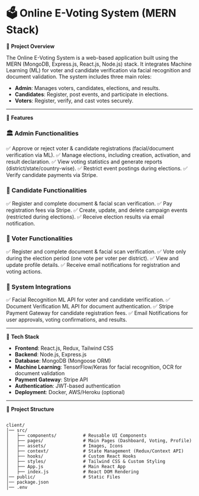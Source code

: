 # 🗳️ Online E-Voting System (MERN Stack)

📌 **Project Overview**

The Online E-Voting System is a web-based application built using the MERN (MongoDB, Express.js, React.js, Node.js) stack. It integrates Machine Learning (ML) for voter and candidate verification via facial recognition and document validation. The system includes three main roles:

- **Admin**: Manages voters, candidates, elections, and results.
- **Candidates**: Register, post events, and participate in elections.
- **Voters**: Register, verify, and cast votes securely.

---

📑 **Features**

### 🏛️ Admin Functionalities
✅ Approve or reject voter & candidate registrations (facial/document verification via ML).
✅ Manage elections, including creation, activation, and result declaration.
✅ View voting statistics and generate reports (district/state/country-wise).
✅ Restrict event postings during elections.
✅ Verify candidate payments via Stripe.

### 🏃 Candidate Functionalities
✅ Register and complete document & facial scan verification.
✅ Pay registration fees via Stripe.
✅ Create, update, and delete campaign events (restricted during elections).
✅ Receive election results via email notification.

### 👥 Voter Functionalities
✅ Register and complete document & facial scan verification.
✅ Vote only during the election period (one vote per voter per district).
✅ View and update profile details.
✅ Receive email notifications for registration and voting actions.

### 🔗 System Integrations
✅ Facial Recognition ML API for voter and candidate verification.
✅ Document Verification ML API for document authentication.
✅ Stripe Payment Gateway for candidate registration fees.
✅ Email Notifications for user approvals, voting confirmations, and results.

---

🚀 **Tech Stack**

- **Frontend**: React.js, Redux, Tailwind CSS
- **Backend**: Node.js, Express.js
- **Database**: MongoDB (Mongoose ORM)
- **Machine Learning**: TensorFlow/Keras for facial recognition, OCR for document validation
- **Payment Gateway**: Stripe API
- **Authentication**: JWT-based authentication
- **Deployment**: Docker, AWS/Heroku (optional)

---

📂 **Project Structure**

```plaintext

client/
│── src/
│   ├── components/          # Reusable UI Components
│   ├── pages/               # Main Pages (Dashboard, Voting, Profile)
│   ├── assets/              # Images, Icons
│   ├── context/             # State Management (Redux/Context API)
│   ├── hooks/               # Custom React Hooks
│   ├── styles/              # Tailwind CSS & Custom Styling
│   ├── App.js               # Main React App
│   ├── index.js             # React DOM Rendering
│── public/                  # Static Files
│── package.json
│── .env
```
